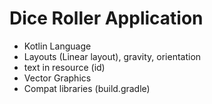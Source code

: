 # Dice Roller Application

- Kotlin Language
- Layouts (Linear layout), gravity, orientation
- text in resource (id)
- Vector Graphics
- Compat libraries (build.gradle)
